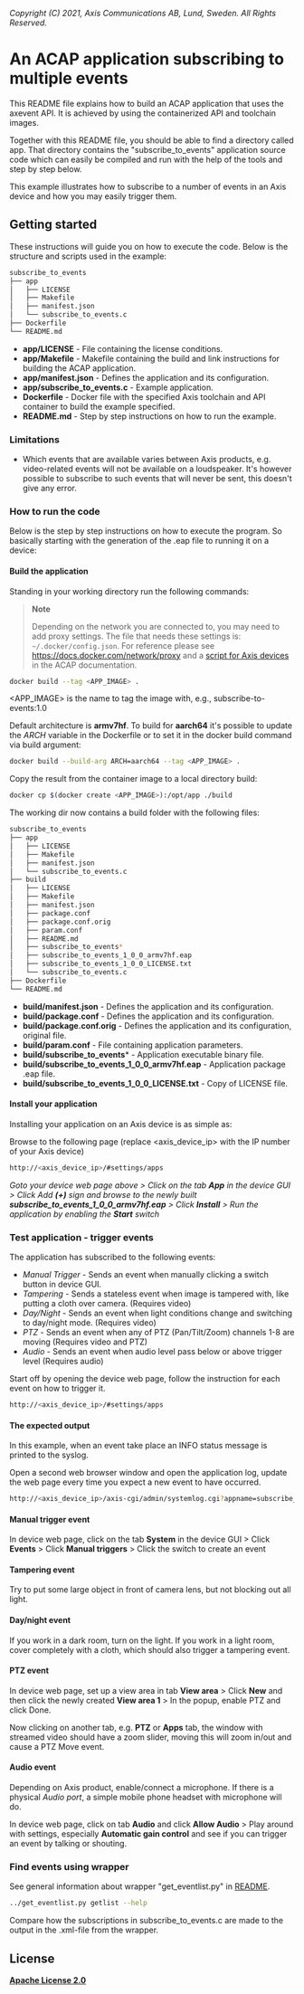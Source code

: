 *Copyright (C) 2021, Axis Communications AB, Lund, Sweden. All Rights Reserved.*

# An ACAP application subscribing to multiple events

This README file explains how to build an ACAP application that uses the axevent API. It is achieved by using the containerized API and toolchain images.

Together with this README file, you should be able to find a directory called app. That directory contains the "subscribe_to_events" application source code which can easily
be compiled and run with the help of the tools and step by step below.

This example illustrates how to subscribe to a number of events in an Axis device and how you may easily trigger them.

## Getting started

These instructions will guide you on how to execute the code. Below is the structure and scripts used in the example:

```sh
subscribe_to_events
├── app
│   ├── LICENSE
│   ├── Makefile
│   ├── manifest.json
│   └── subscribe_to_events.c
├── Dockerfile
└── README.md
```

- **app/LICENSE** - File containing the license conditions.
- **app/Makefile** - Makefile containing the build and link instructions for building the ACAP application.
- **app/manifest.json** - Defines the application and its configuration.
- **app/subscribe_to_events.c** - Example application.
- **Dockerfile** - Docker file with the specified Axis toolchain and API container to build the example specified.
- **README.md** - Step by step instructions on how to run the example.

### Limitations

- Which events that are available varies between Axis products, e.g.
  video-related events will not be available on a loudspeaker. It's however
  possible to subscribe to such events that will never be sent, this doesn't
  give any error.

### How to run the code

Below is the step by step instructions on how to execute the program. So basically starting with the generation of the .eap file to running it on a device:

#### Build the application

Standing in your working directory run the following commands:

> **Note**
>
> Depending on the network you are connected to, you may need to add proxy settings.
> The file that needs these settings is: `~/.docker/config.json`. For reference please see
> https://docs.docker.com/network/proxy and a
> [script for Axis devices](https://axiscommunications.github.io/acap-documentation/docs/develop/build-install-run.html#configure-network-proxy-settings) in the ACAP documentation.

```sh
docker build --tag <APP_IMAGE> .
```

<APP_IMAGE> is the name to tag the image with, e.g., subscribe-to-events:1.0

Default architecture is **armv7hf**. To build for **aarch64** it's possible to
update the *ARCH* variable in the Dockerfile or to set it in the docker build
command via build argument:

```sh
docker build --build-arg ARCH=aarch64 --tag <APP_IMAGE> .
```

Copy the result from the container image to a local directory build:

```sh
docker cp $(docker create <APP_IMAGE>):/opt/app ./build
```

The working dir now contains a build folder with the following files:

```sh
subscribe_to_events
├── app
│   ├── LICENSE
│   ├── Makefile
│   ├── manifest.json
│   └── subscribe_to_events.c
├── build
│   ├── LICENSE
│   ├── Makefile
│   ├── manifest.json
│   ├── package.conf
│   ├── package.conf.orig
│   ├── param.conf
│   ├── README.md
│   ├── subscribe_to_events*
│   ├── subscribe_to_events_1_0_0_armv7hf.eap
│   ├── subscribe_to_events_1_0_0_LICENSE.txt
│   └── subscribe_to_events.c
├── Dockerfile
└── README.md
```

- **build/manifest.json** - Defines the application and its configuration.
- **build/package.conf** - Defines the application and its configuration.
- **build/package.conf.orig** - Defines the application and its configuration, original file.
- **build/param.conf** - File containing application parameters.
- **build/subscribe_to_events*** - Application executable binary file.
- **build/subscribe_to_events_1_0_0_armv7hf.eap** - Application package .eap file.
- **build/subscribe_to_events_1_0_0_LICENSE.txt** - Copy of LICENSE file.

#### Install your application

Installing your application on an Axis device is as simple as:

Browse to the following page (replace <axis_device_ip> with the IP number of your Axis device)

```sh
http://<axis_device_ip>/#settings/apps
```

*Goto your device web page above > Click on the tab **App** in the device GUI > Click Add **(+)** sign and browse to
the newly built **subscribe_to_events_1_0_0_armv7hf.eap** > Click **Install** > Run the application by enabling the **Start** switch*

### Test application - trigger events

The application has subscribed to the following events:

- *Manual Trigger* - Sends an event when manually clicking a switch button in device GUI.
- *Tampering* - Sends a stateless event when image is tampered with, like putting a cloth over camera. (Requires video)
- *Day/Night* - Sends an event when light conditions change and switching to day/night mode. (Requires video)
- *PTZ* - Sends an event when any of PTZ (Pan/Tilt/Zoom) channels 1-8 are moving (Requires video and PTZ)
- *Audio* - Sends an event when audio level pass below or above trigger level (Requires audio)

Start off by opening the device web page, follow the instruction for each event
on how to trigger it.

```sh
http://<axis_device_ip>/#settings/apps
```

#### The expected output

In this example, when an event take place an INFO status message is printed to
the syslog.

Open a second web browser window and open the application log, update the web
page every time you expect a new event to have occurred.

```sh
http://<axis_device_ip>/axis-cgi/admin/systemlog.cgi?appname=subscribe_to_events
```

#### Manual trigger event

In device web page, click on the tab **System** in the device GUI > Click **Events** > Click **Manual triggers** > Click the switch to create an event

#### Tampering event

Try to put some large object in front of camera lens, but not blocking out all light.

#### Day/night event

If you work in a dark room, turn on the light. If you work in a light room, cover completely with a cloth, which should also trigger a tampering event.

#### PTZ event

In device web page, set up a view area in tab **View area** >  Click **New** and then click the newly created **View area 1** > In the popup, enable PTZ and click Done.

Now clicking on another tab, e.g. **PTZ** or **Apps** tab, the window with streamed video should have a zoom slider, moving this will zoom in/out and cause a PTZ Move event.

#### Audio event

Depending on Axis product, enable/connect a microphone. If there is a physical *Audio port*, a simple mobile phone headset with microphone will do.

In device web page, click on tab **Audio** and click **Allow Audio** > Play around with settings, especially **Automatic gain control** and see if you can trigger an event by talking or shouting.

### Find events using wrapper

See general information about wrapper "get_eventlist.py" in [README](../README.md).

```sh
../get_eventlist.py getlist --help
```

Compare how the subscriptions in subscribe_to_events.c are made to the output in the .xml-file from the wrapper.

## License

**[Apache License 2.0](../../LICENSE)**
